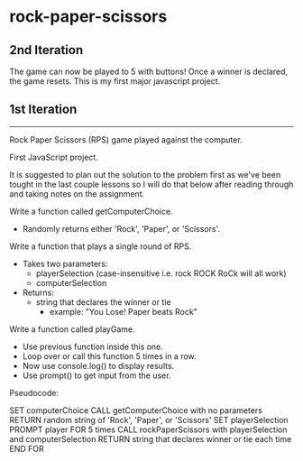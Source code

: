 # rock-paper-scissors
## 2nd Iteration
The game can now be played to 5 with buttons!
Once a winner is declared, the game resets.
This is my first major javascript project.

## 1st Iteration
---
Rock Paper Scissors (RPS) game played against the computer.

First JavaScript project.

It is suggested to plan out the solution to the problem first as we've been tought in the last couple lessons so I will do that below after reading through and taking notes on the assignment.

Write a function called getComputerChoice.
  - Randomly returns either 'Rock', 'Paper', or 'Scissors'.

Write a function that plays a single round of RPS.
  - Takes two parameters:
    - playerSelection (case-insensitive i.e. rock ROCK RoCk will all work)
    - computerSelection
  - Returns:
    - string that declares the winner or tie
      - example: "You Lose! Paper beats Rock"

Write a function called playGame.
  - Use previous function inside this one.
  - Loop over or call this function 5 times in a row.
  - Now use console.log() to display results.
  - Use prompt() to get input from the user.

Pseudocode:

SET computerChoice
  CALL getComputerChoice with no parameters
    RETURN random string of 'Rock', 'Paper', or 'Scissors'
SET playerSelection
  PROMPT player
FOR 5 times
  CALL rockPaperScissors with playerSelection and computerSelection
    RETURN string that declares winner or tie each time
END FOR